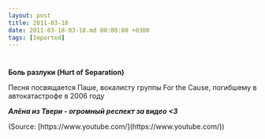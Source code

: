 ```yaml
---
layout: post
title: 2011-03-18
date: 2011-03-18-03-18.md 00:00:00 +0300
tags: [Imported]
---
```

# 

**Боль разлуки (Hurt of Separation)**

Песня посвящается Паше, вокалисту группы For the Cause, погибшему в автокатастрофе в 2006 году

**_Алёна из Твери - огромный респект за видео <3_**

<div class="attribution">(<span>Source:</span> [https://www.youtube.com/](https://www.youtube.com/))</div>
